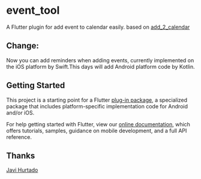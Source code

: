 # event_tool

A Flutter plugin for add event to calendar easily.
based on [add_2_calendar](https://github.com/ja2375/add_2_calendar)

## Change:

Now you can add reminders when adding events, currently implemented on the iOS platform by Swift.This days will add Android platform code by Kotlin.

## Getting Started

This project is a starting point for a Flutter
[plug-in package](https://flutter.dev/developing-packages/),
a specialized package that includes platform-specific implementation code for
Android and/or iOS.

For help getting started with Flutter, view our 
[online documentation](https://flutter.dev/docs), which offers tutorials, 
samples, guidance on mobile development, and a full API reference.

## Thanks
[Javi Hurtado](https://github.com/ja2375)
